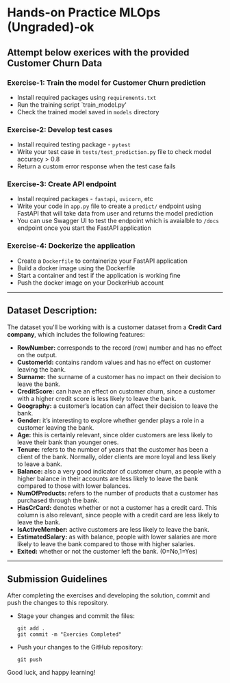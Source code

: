 # Hands-on Practice MLOps (Ungraded)-ok

## Attempt below exerices with the provided Customer Churn Data

### Exercise-1: Train the model for Customer Churn prediction

- Install required packages using `requirements.txt`
- Run the training script `train_model.py'
- Check the trained model saved in `models` directory

### Exercise-2: Develop test cases

- Install required testing package - `pytest`
- Write your test case in `tests/test_prediction.py` file to check model accuracy > 0.8
- Return a custom error response when the test case fails

### Exercise-3: Create API endpoint

- Install required packages - `fastapi`, `uvicorn`, etc
- Write your code in `app.py` file to create a `predict/` endpoint using FastAPI that will take data from user and returns the model prediction
- You can use Swagger UI to test the endpoint which is avaialble to `/docs` endpoint once you start the FastAPI application

### Exercise-4: Dockerize the application

- Create a `Dockerfile` to containerize your FastAPI application
- Build a docker image using the Dockerfile
- Start a container and test if the application is working fine
- Push the docker image on your DockerHub account

---

## Dataset Description:

The dataset you'll be working with is a customer dataset from a **Credit Card company**, which includes the following features:

- **RowNumber:** corresponds to the record (row) number and has no effect on the output.
- **CustomerId:** contains random values and has no effect on customer leaving the bank.
- **Surname:** the surname of a customer has no impact on their decision to leave the bank.
- **CreditScore:** can have an effect on customer churn, since a customer with a higher credit score is less likely to leave the bank.
- **Geography:** a customer’s location can affect their decision to leave the bank.
- **Gender:** it’s interesting to explore whether gender plays a role in a customer leaving the bank.
- **Age:** this is certainly relevant, since older customers are less likely to leave their bank than younger ones.
- **Tenure:** refers to the number of years that the customer has been a client of the bank. Normally, older clients are more loyal and less likely to leave a bank.
- **Balance:** also a very good indicator of customer churn, as people with a higher balance in their accounts are less likely to leave the bank compared to those with lower balances.
- **NumOfProducts:** refers to the number of products that a customer has purchased through the bank.
- **HasCrCard:** denotes whether or not a customer has a credit card. This column is also relevant, since people with a credit card are less likely to leave the bank.
- **IsActiveMember:** active customers are less likely to leave the bank.
- **EstimatedSalary:** as with balance, people with lower salaries are more likely to leave the bank compared to those with higher salaries.
- **Exited:** whether or not the customer left the bank. (0=No,1=Yes)

---

## Submission Guidelines

After completing the exercises and developing the solution, commit and push the changes to this repository. 
  - Stage your changes and commit the files:
    ```
    git add .
    git commit -m "Exercies Completed"
    ```
  - Push your changes to the GitHub repository:
    ```
    git push
    ```

Good luck, and happy learning!
